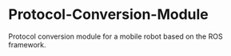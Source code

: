 # Protocol-Conversion-Module
Protocol conversion module for a mobile robot based on the ROS framework.
